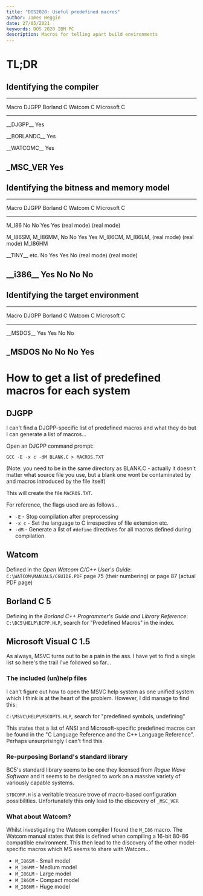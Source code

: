 ```yaml
---
title: "DOS2020: Useful predefined macros"
author: James Heggie
date: 27/05/2021
keywords: DOS 2020 IBM PC
description: Macros for telling apart build environments
---
```


# TL;DR

## Identifying the compiler

--------------------------------------------------------------------------------
Macro               DJGPP          Borland C       Watcom C       Microsoft C
---------------     -------------- --------------  -------------- --------------
\_\_DJGPP\_\_       Yes

\_\_BORLANDC\_\_                   Yes

\_\_WATCOMC\_\_                                    Yes

\_MSC\_VER                                                        Yes
--------------------------------------------------------------------------------

## Identifying the bitness and memory model

--------------------------------------------------------------------------------
Macro               DJGPP          Borland C       Watcom C       Microsoft C
---------------     -------------- --------------  -------------- --------------
M_I86               No             No              Yes            Yes
                                                   (real mode)    (real mode)

M_I86SM, M_I86MM,   No             No              Yes            Yes
M_I86CM, M_I86LM,                                  (real mode)    (real mode)
M_I86HM

\_\_TINY\_\_ etc.   No             Yes             Yes            No
                                   (real mode)     (real mode)

\_\_i386\_\_        Yes            No              No             No
--------------------------------------------------------------------------------

## Identifying the target environment

--------------------------------------------------------------------------------
Macro               DJGPP          Borland C       Watcom C       Microsoft C
---------------     -------------- --------------  -------------- --------------
\_\_MSDOS\_\_       Yes            Yes             No             No

_MSDOS              No             No              No             Yes
--------------------------------------------------------------------------------

# How to get a list of predefined macros for each system

## DJGPP

I can't find a DJGPP-specific list of predefined macros and what they do but
I can generate a list of macros...

Open an DJGPP command prompt:
```
GCC -E -x c -dM BLANK.C > MACROS.TXT
```
(Note: you need to be in the same directory as BLANK.C - actually it doesn't
 matter what source file you use, but a blank one wont be contaminated by
 and macros introduced by the file itself)

This will create the file ```MACROS.TXT```.

For reference, the flags used are as follows...

+ ```-E``` - Stop compilation after preprocessing
+ ```-x c``` - Set the language to C irrespective of file extension etc.
+ ```-dM``` - Generate a list of ```#define``` directives for all macros defined
  during compilation.

## Watcom

Defined in the *Open Watcom C/C++ User's Guide*:
```C:\WATCOM\MANUALS/CGUIDE.PDF``` page 75 (their numbering) or page 87 (actual
PDF page)

## Borland C 5

Defining in the *Borland C++ Programmer's Guide and Library Reference*:
```C:\BC5\HELP\BCPP.HLP```, search for "Predefined Macros" in the index.

## Microsoft Visual C 1.5

As always, MSVC turns out to be a pain in the ass. I have yet to find a single
list so here's the trail I've followed so far...

### The included (un)help files

I can't figure out how to open the MSVC help system as one unified system
which I think is at the heart of the problem. However, I did manage to find
this:

```C:\MSVC\HELP\MSCOPTS.HLP```, search for "predefined symbols, undefining"

This states that a list of ANSI and Microsoft-specific predefined macros can be
found in the "C Language Reference and the C++ Language Reference". Perhaps
unsurprisingly I can't find this.

### Re-purposing Borland's standard library

BC5's standard library seems to be one they licensed from *Rogue Wave Software*
and it seems to be designed to work on a massive variety of variously capable
systems.

```STDCOMP.H``` is a veritable treasure trove of macro-based configuration
possibilities. Unfortunately this only lead to the discovery of
```_MSC_VER```

### What about Watcom?

Whilst investigating the Watcom compiler I found the ```M_I86``` macro. The
Watcom manual states that this is defined when compiling a 16-bit 80-86
compatible environment. This then lead to the discovery of the other
model-specific macros which MS seems to share with Watcom...

+ ```M_I86SM``` - Small model
+ ```M_I86MM``` - Medium model
+ ```M_I86LM``` - Large model
+ ```M_I86CM``` - Compact model
+ ```M_I86HM``` - Huge model